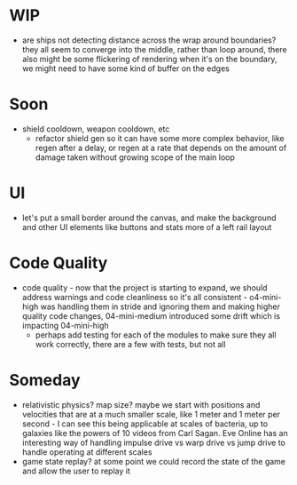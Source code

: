 # WIP
* are ships not detecting distance across the wrap around boundaries? they all seem to converge into the middle, rather than loop around, there also might be some flickering of rendering when it's on the boundary, we might need to have some kind of buffer on the edges


# Soon
* shield cooldown, weapon cooldown, etc
    * refactor shield gen so it can have some more complex behavior, like regen after a delay, or regen at a rate that depends on the amount of damage taken without growing scope of the main loop

# UI
* let's put a small border around the canvas, and make the background and other UI elements like buttons and stats more of a left rail layout

# Code Quality
* code quality - now that the project is starting to expand, we should address warnings and code cleanliness so it's all consistent - o4-mini-high was handling them in stride and ignoring them and making higher quality code changes, 04-mini-medium introduced some drift which is impacting 04-mini-high
    * perhaps add testing for each of the modules to make sure they all work correctly, there are a few with tests, but not all

# Someday
* relativistic physics? map size? maybe we start with positions and velocities that are at a much smaller scale, like 1 meter and 1 meter per second - I can see this being applicable at scales of bacteria, up to galaxies like the powers of 10 videos from Carl Sagan. Eve Online has an interesting way of handling impulse drive vs warp drive vs jump drive to handle operating at different scales
* game state replay? at some point we could record the state of the game and allow the user to replay it
